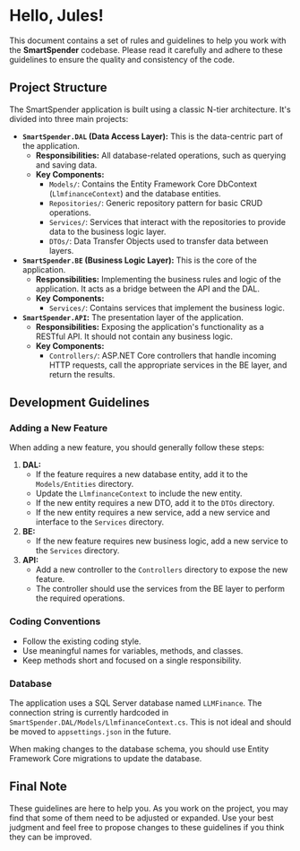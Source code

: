 # Hello, Jules!

This document contains a set of rules and guidelines to help you work with the **SmartSpender** codebase. Please read it carefully and adhere to these guidelines to ensure the quality and consistency of the code.

## Project Structure

The SmartSpender application is built using a classic N-tier architecture. It's divided into three main projects:

-   **`SmartSpender.DAL` (Data Access Layer):** This is the data-centric part of the application.
    -   **Responsibilities:** All database-related operations, such as querying and saving data.
    -   **Key Components:**
        -   `Models/`: Contains the Entity Framework Core DbContext (`LlmfinanceContext`) and the database entities.
        -   `Repositories/`: Generic repository pattern for basic CRUD operations.
        -   `Services/`: Services that interact with the repositories to provide data to the business logic layer.
        -   `DTOs/`: Data Transfer Objects used to transfer data between layers.
-   **`SmartSpender.BE` (Business Logic Layer):** This is the core of the application.
    -   **Responsibilities:** Implementing the business rules and logic of the application. It acts as a bridge between the API and the DAL.
    -   **Key Components:**
        -   `Services/`: Contains services that implement the business logic.
-   **`SmartSpender.API`:** The presentation layer of the application.
    -   **Responsibilities:** Exposing the application's functionality as a RESTful API. It should not contain any business logic.
    -   **Key Components:**
        -   `Controllers/`: ASP.NET Core controllers that handle incoming HTTP requests, call the appropriate services in the BE layer, and return the results.

## Development Guidelines

### Adding a New Feature

When adding a new feature, you should generally follow these steps:

1.  **DAL:**
    -   If the feature requires a new database entity, add it to the `Models/Entities` directory.
    -   Update the `LlmfinanceContext` to include the new entity.
    -   If the new entity requires a new DTO, add it to the `DTOs` directory.
    -   If the new entity requires a new service, add a new service and interface to the `Services` directory.
2.  **BE:**
    -   If the new feature requires new business logic, add a new service to the `Services` directory.
3.  **API:**
    -   Add a new controller to the `Controllers` directory to expose the new feature.
    -   The controller should use the services from the BE layer to perform the required operations.

### Coding Conventions

-   Follow the existing coding style.
-   Use meaningful names for variables, methods, and classes.
-   Keep methods short and focused on a single responsibility.

### Database

The application uses a SQL Server database named `LLMFinance`. The connection string is currently hardcoded in `SmartSpender.DAL/Models/LlmfinanceContext.cs`. This is not ideal and should be moved to `appsettings.json` in the future.

When making changes to the database schema, you should use Entity Framework Core migrations to update the database.

## Final Note

These guidelines are here to help you. As you work on the project, you may find that some of them need to be adjusted or expanded. Use your best judgment and feel free to propose changes to these guidelines if you think they can be improved.
